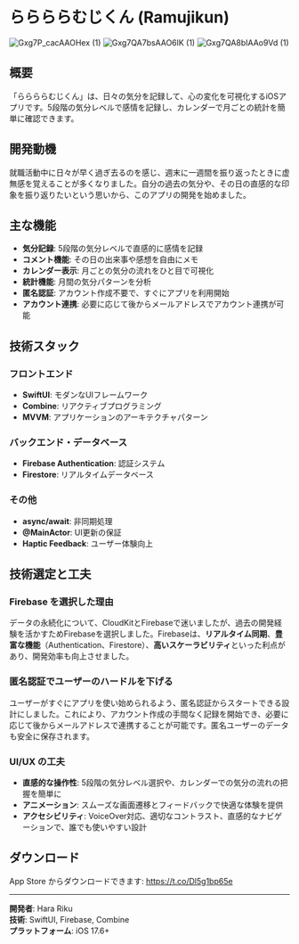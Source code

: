 # ららららむじくん (Ramujikun)

![Gxg7P_cacAAOHex (1)](https://github.com/user-attachments/assets/bac6cf21-dd6e-4c96-98ce-080e2428b439)
![Gxg7QA7bsAAO6lK (1)](https://github.com/user-attachments/assets/7c6e0687-0d48-4123-bc9c-edd2948f57a4)
![Gxg7QA8bIAAo9Vd (1)](https://github.com/user-attachments/assets/29d6697a-9805-462a-8393-65cd3a3d82b3)


## 概要
「ららららむじくん」は、日々の気分を記録して、心の変化を可視化するiOSアプリです。5段階の気分レベルで感情を記録し、カレンダーで月ごとの統計を簡単に確認できます。

## 開発動機
就職活動中に日々が早く過ぎ去るのを感じ、週末に一週間を振り返ったときに虚無感を覚えることが多くなりました。自分の過去の気分や、その日の直感的な印象を振り返りたいという思いから、このアプリの開発を始めました。

## 主な機能
- **気分記録**: 5段階の気分レベルで直感的に感情を記録
- **コメント機能**: その日の出来事や感想を自由にメモ
- **カレンダー表示**: 月ごとの気分の流れをひと目で可視化
- **統計機能**: 月間の気分パターンを分析
- **匿名認証**: アカウント作成不要で、すぐにアプリを利用開始
- **アカウント連携**: 必要に応じて後からメールアドレスでアカウント連携が可能

## 技術スタック
### フロントエンド
- **SwiftUI**: モダンなUIフレームワーク
- **Combine**: リアクティブプログラミング
- **MVVM**: アプリケーションのアーキテクチャパターン

### バックエンド・データベース
- **Firebase Authentication**: 認証システム
- **Firestore**: リアルタイムデータベース

### その他
- **async/await**: 非同期処理
- **@MainActor**: UI更新の保証
- **Haptic Feedback**: ユーザー体験向上

## 技術選定と工夫

### Firebase を選択した理由
データの永続化について、CloudKitとFirebaseで迷いましたが、過去の開発経験を活かすためFirebaseを選択しました。Firebaseは、**リアルタイム同期**、**豊富な機能**（Authentication、Firestore）、**高いスケーラビリティ**といった利点があり、開発効率も向上させました。

### 匿名認証でユーザーのハードルを下げる
ユーザーがすぐにアプリを使い始められるよう、匿名認証からスタートできる設計にしました。これにより、アカウント作成の手間なく記録を開始でき、必要に応じて後からメールアドレスで連携することが可能です。匿名ユーザーのデータも安全に保存されます。

### UI/UX の工夫
- **直感的な操作性**: 5段階の気分レベル選択や、カレンダーでの気分の流れの把握を簡単に
- **アニメーション**: スムーズな画面遷移とフィードバックで快適な体験を提供
- **アクセシビリティ**: VoiceOver対応、適切なコントラスト、直感的なナビゲーションで、誰でも使いやすい設計


## ダウンロード
App Store からダウンロードできます: https://t.co/Dl5g1bp65e

---
**開発者**: Hara Riku  
**技術**: SwiftUI, Firebase, Combine  
**プラットフォーム**: iOS 17.6+
